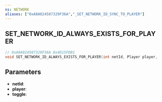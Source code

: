 ```yaml
---
ns: NETWORK
aliases: ["0xA8A024587329F36A","_SET_NETWORK_ID_SYNC_TO_PLAYER"]
---
```

## SET_NETWORK_ID_ALWAYS_EXISTS_FOR_PLAYER

```c
// 0xA8A024587329F36A 0x4D15FDB1
void SET_NETWORK_ID_ALWAYS_EXISTS_FOR_PLAYER(int netId, Player player, BOOL toggle);
```

## Parameters
* **netId**: 
* **player**: 
* **toggle**: 

